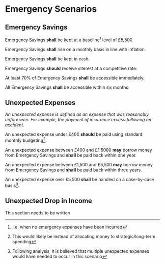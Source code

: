 # Emergency Scenarios

## Emergency Savings

Emergency Savings **shall** be kept at a baseline[^3] level of £5,500.

Emergency Savings **shall** rise on a monthly basis in line with inflation.

Emergency Savings **shall** be kept in cash.

Emergency Savings **should** receive interest at a competitive rate.

At least 70% of Emergency Savings **shall** be accessible immediately.

All Emergency Savings **shall** be accessible within six months.

[^3]: I.e. when no emergency expenses have been incurred

## Unexpected Expenses

*An unexpected expense is defined as an expense that was reasonably unforeseen. For example, the payment of insurance excess following an accident.*

An unexpected expense under £400 **should** be paid using standard monthly budgeting[^1].

[^1]: This would likely be instead of allocating money to strategic/long-term spending

An unexpected expense between £400 and £1,5000 **may** borrow money from Emergency Savings and **shall** be paid back within one year.

An unexpected expense between £1,500 and £5,500 **may** borrow money from Emergency Savings and **shall** be paid back within three years.

An unexpected expense over £5,500 **shall** be handled on a case-by-case basis[^2].

[^2]: Following analysis, it is believed that multiple unexpected expenses would have needed to occur in this scenario

## Unexpected Drop in Income

This section needs to be written
